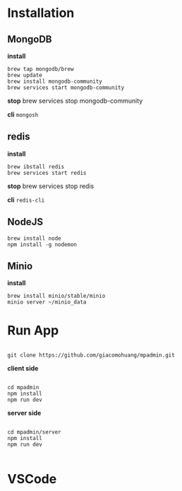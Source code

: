 # Installation

## MongoDB

**install**

```
brew tap mongodb/brew
brew update
brew install mongodb-community
brew services start mongodb-community
```

**stop**
brew services stop mongodb-community

**cli**
`mongosh`

## redis

**install**

```
brew ibstall redis
brew services start redis
```

**stop**
brew services stop redis

**cli**
`redis-cli`

## NodeJS

```
brew install node
npm install -g nodemon
```

## Minio

**install**

```
brew install minio/stable/minio
minio server ~/minio_data
```

# Run App

```

git clone https://github.com/giacomohuang/mpadmin.git

```

**client side**

```

cd mpadmin
npm install
npm run dev

```

**server side**

```

cd mpadmin/server
npm install
npm run dev

```

```

```

# VSCode
